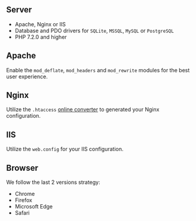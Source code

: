 Server
------

* Apache, Nginx or IIS
* Database and PDO drivers for `SQLite`, `MSSQL`, `MySQL` or `PostgreSQL`
* PHP 7.2.0 and higher


Apache
------

Enable the `mod_deflate`, `mod_headers` and `mod_rewrite` modules for the best user experience.


Nginx
-----

Utilize the `.htaccess` [online converter](https://winginx.com/en/htaccess) to generated your Nginx configuration.


IIS
---

Utilize the `web.config` for your IIS configuration.


Browser
-------

We follow the last 2 versions strategy:

* Chrome
* Firefox
* Microsoft Edge
* Safari
